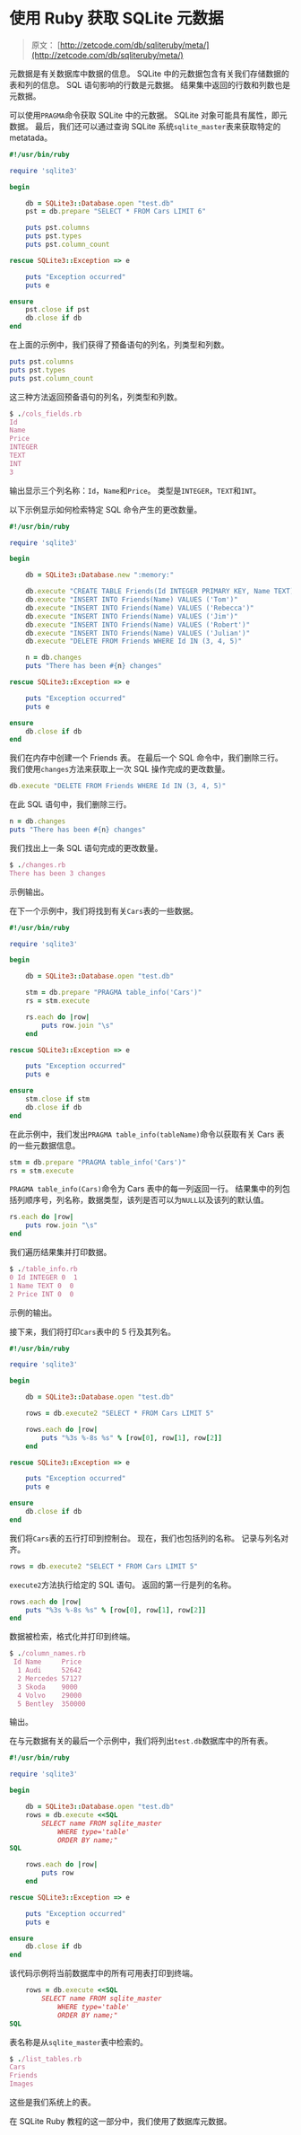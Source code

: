 # 使用 Ruby 获取 SQLite 元数据

> 原文： [http://zetcode.com/db/sqliteruby/meta/](http://zetcode.com/db/sqliteruby/meta/)

元数据是有关数据库中数据的信息。 SQLite 中的元数据包含有关我们存储数据的表和列的信息。 SQL 语句影响的行数是元数据。 结果集中返回的行数和列数也是元数据。

可以使用`PRAGMA`命令获取 SQLite 中的元数据。 SQLite 对象可能具有属性，即元数据。 最后，我们还可以通过查询 SQLite 系统`sqlite_master`表来获取特定的 metatada。

```ruby
#!/usr/bin/ruby

require 'sqlite3'

begin

    db = SQLite3::Database.open "test.db"
    pst = db.prepare "SELECT * FROM Cars LIMIT 6"    

    puts pst.columns
    puts pst.types
    puts pst.column_count

rescue SQLite3::Exception => e 

    puts "Exception occurred"
    puts e

ensure
    pst.close if pst
    db.close if db
end

```

在上面的示例中，我们获得了预备语句的列名，列类型和列数。

```ruby
puts pst.columns
puts pst.types
puts pst.column_count

```

这三种方法返回预备语句的列名，列类型和列数。

```ruby
$ ./cols_fields.rb
Id
Name
Price
INTEGER
TEXT
INT
3

```

输出显示三个列名称：`Id`，`Name`和`Price`。 类型是`INTEGER`，`TEXT`和`INT`。

以下示例显示如何检索特定 SQL 命令产生的更改数量。

```ruby
#!/usr/bin/ruby

require 'sqlite3'

begin

    db = SQLite3::Database.new ":memory:"

    db.execute "CREATE TABLE Friends(Id INTEGER PRIMARY KEY, Name TEXT)"
    db.execute "INSERT INTO Friends(Name) VALUES ('Tom')"
    db.execute "INSERT INTO Friends(Name) VALUES ('Rebecca')"
    db.execute "INSERT INTO Friends(Name) VALUES ('Jim')"
    db.execute "INSERT INTO Friends(Name) VALUES ('Robert')"
    db.execute "INSERT INTO Friends(Name) VALUES ('Julian')"
    db.execute "DELETE FROM Friends WHERE Id IN (3, 4, 5)"

    n = db.changes
    puts "There has been #{n} changes"

rescue SQLite3::Exception => e 

    puts "Exception occurred"
    puts e

ensure
    db.close if db
end

```

我们在内存中创建一个 Friends 表。 在最后一个 SQL 命令中，我们删除三行。 我们使用`changes`方法来获取上一次 SQL 操作完成的更改数量。

```ruby
db.execute "DELETE FROM Friends WHERE Id IN (3, 4, 5)"

```

在此 SQL 语句中，我们删除三行。

```ruby
n = db.changes
puts "There has been #{n} changes"

```

我们找出上一条 SQL 语句完成的更改数量。

```ruby
$ ./changes.rb
There has been 3 changes

```

示例输出。

在下一个示例中，我们将找到有关`Cars`表的一些数据。

```ruby
#!/usr/bin/ruby

require 'sqlite3'

begin

    db = SQLite3::Database.open "test.db" 

    stm = db.prepare "PRAGMA table_info('Cars')" 
    rs = stm.execute 

    rs.each do |row|
        puts row.join "\s"
    end    

rescue SQLite3::Exception => e 

    puts "Exception occurred"
    puts e

ensure
    stm.close if stm
    db.close if db
end

```

在此示例中，我们发出`PRAGMA table_info(tableName)`命令以获取有关 Cars 表的一些元数据信息。

```ruby
stm = db.prepare "PRAGMA table_info('Cars')" 
rs = stm.execute 

```

`PRAGMA table_info(Cars)`命令为 Cars 表中的每一列返回一行。 结果集中的列包括列顺序号，列名称，数据类型，该列是否可以为`NULL`以及该列的默认值。

```ruby
rs.each do |row|
    puts row.join "\s"
end    

```

我们遍历结果集并打印数据。

```ruby
$ ./table_info.rb
0 Id INTEGER 0  1
1 Name TEXT 0  0
2 Price INT 0  0

```

示例的输出。

接下来，我们将打印`Cars`表中的 5 行及其列名。

```ruby
#!/usr/bin/ruby

require 'sqlite3'

begin

    db = SQLite3::Database.open "test.db"

    rows = db.execute2 "SELECT * FROM Cars LIMIT 5"

    rows.each do |row|
        puts "%3s %-8s %s" % [row[0], row[1], row[2]]
    end    

rescue SQLite3::Exception => e 

    puts "Exception occurred"
    puts e

ensure
    db.close if db
end

```

我们将`Cars`表的五行打印到控制台。 现在，我们也包括列的名称。 记录与列名对齐。

```ruby
rows = db.execute2 "SELECT * FROM Cars LIMIT 5"

```

`execute2`方法执行给定的 SQL 语句。 返回的第一行是列的名称。

```ruby
rows.each do |row|
    puts "%3s %-8s %s" % [row[0], row[1], row[2]]
end 

```

数据被检索，格式化并打印到终端。

```ruby
$ ./column_names.rb
 Id Name     Price
  1 Audi     52642
  2 Mercedes 57127
  3 Skoda    9000
  4 Volvo    29000
  5 Bentley  350000

```

输出。

在与元数据有关的最后一个示例中，我们将列出`test.db`数据库中的所有表。

```ruby
#!/usr/bin/ruby

require 'sqlite3'

begin

    db = SQLite3::Database.open "test.db"
    rows = db.execute <<SQL
        SELECT name FROM sqlite_master
            WHERE type='table'
            ORDER BY name;"
SQL

    rows.each do |row|
        puts row
    end    

rescue SQLite3::Exception => e 

    puts "Exception occurred"
    puts e

ensure
    db.close if db
end

```

该代码示例将当前数据库中的所有可用表打印到终端。

```ruby
    rows = db.execute <<SQL
        SELECT name FROM sqlite_master
            WHERE type='table'
            ORDER BY name;"
SQL

```

表名称是从`sqlite_master`表中检索的。

```ruby
$ ./list_tables.rb
Cars
Friends
Images

```

这些是我们系统上的表。

在 SQLite Ruby 教程的这一部分中，我们使用了数据库元数据。